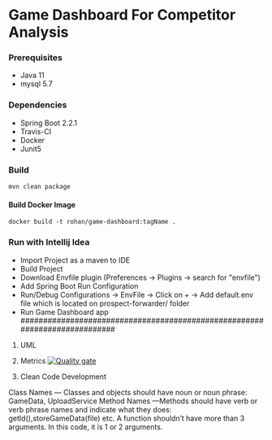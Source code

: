 # Game Dashboard For Competitor Analysis

### Prerequisites
- Java 11
- mysql 5.7

### Dependencies
- Spring Boot 2.2.1
- Travis-CI
- Docker
- Junit5

### Build
```
mvn clean package
```
#### Build Docker Image 
```
docker build -t rohan/game-dashboard:tagName .
```

### Run with Intellij Idea

- Import Project as a maven to IDE
- Build Project
- Download Envfile plugin (Preferences -> Plugins -> search for "envfile")
- Add Spring Boot Run Configuration
- Run/Debug Configurations -> EnvFile -> Click on + -> Add default.env file which is located on prospect-forwarder/ folder
- Run Game Dashboard app 
###########################################################################

1. UML


2. Metrics
[![Quality gate](http://localhost:9000/api/project_badges/quality_gate?project=com.game.dashboard%3Agame-dashboard)](http://localhost:9000/dashboard?id=com.game.dashboard%3Agame-dashboard)

3. Clean Code Development

Class Names — Classes and objects should have noun or noun phrase:  GameData, UploadService
Method Names —Methods should have verb or verb phrase names and indicate what they does: getId(),storeGameData(file) etc.
A function shouldn’t have more than 3 arguments. In this code, it is 1 or 2 arguments.
 




